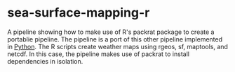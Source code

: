 # sea-surface-mapping-r


A pipeline showing how to make use of R's packrat package to create a portablie pipeline. The pipeline is a port of this other pipeline implemented in [Python](https://github.com/popperized/swc-lesson-pipelines/tree/master/pipelines/sea-surface-mapping). The R scripts create weather maps using rgeos, sf, maptools, and netcdf. In this case, the pipeline makes use of packrat to install dependencies in isolation.
